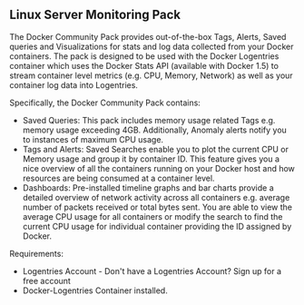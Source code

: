 Linux Server Monitoring Pack
----------------------------

The Docker Community Pack provides out-of-the-box Tags, Alerts, Saved queries and Visualizations for stats and log data collected from your Docker containers. The pack is designed to be used with the Docker Logentries container which uses the Docker Stats API (available with Docker 1.5) to stream container level metrics (e.g. CPU, Memory, Network) as well as your container log data into Logentries.

Specifically, the Docker Community Pack contains:

* Saved Queries: This pack includes memory usage related Tags e.g. memory usage exceeding 4GB. Additionally, Anomaly alerts notify you to instances of maximum CPU usage.
* Tags and Alerts: Saved Searches enable you to plot the current CPU or Memory usage and group it by container ID. This feature gives you a nice overview of all the containers running on your Docker host and how resources are being consumed at a container level.
* Dashboards: Pre-installed timeline graphs and bar charts provide a detailed overview of network activity across all containers e.g. average number of packets received or total bytes sent. You are able to view the average CPU usage for all containers or modify the search to find the current CPU usage for individual container providing the ID assigned by Docker.

Requirements:
- Logentries Account - Don't have a Logentries Account? Sign up for a free account
- Docker-Logentries Container installed.